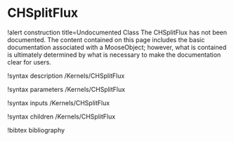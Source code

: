 <!-- MOOSE Documentation Stub: Remove this when content is added. -->

# CHSplitFlux

!alert construction title=Undocumented Class
The CHSplitFlux has not been documented. The content contained on this page
includes the basic documentation associated with a MooseObject; however, what is contained is
ultimately determined by what is necessary to make the documentation clear for users.

!syntax description /Kernels/CHSplitFlux

!syntax parameters /Kernels/CHSplitFlux

!syntax inputs /Kernels/CHSplitFlux

!syntax children /Kernels/CHSplitFlux

!bibtex bibliography
